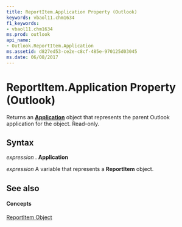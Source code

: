 ```yaml
---
title: ReportItem.Application Property (Outlook)
keywords: vbaol11.chm1634
f1_keywords:
- vbaol11.chm1634
ms.prod: outlook
api_name:
- Outlook.ReportItem.Application
ms.assetid: d827ed53-ce2e-c8cf-485e-970125d03045
ms.date: 06/08/2017
---
```



# ReportItem.Application Property (Outlook)

Returns an  **[Application](Outlook.Application.md)** object that represents the parent Outlook application for the object. Read-only.


## Syntax

 _expression_ . **Application**

 _expression_ A variable that represents a **ReportItem** object.


## See also


#### Concepts


[ReportItem Object](Outlook.ReportItem.md)

